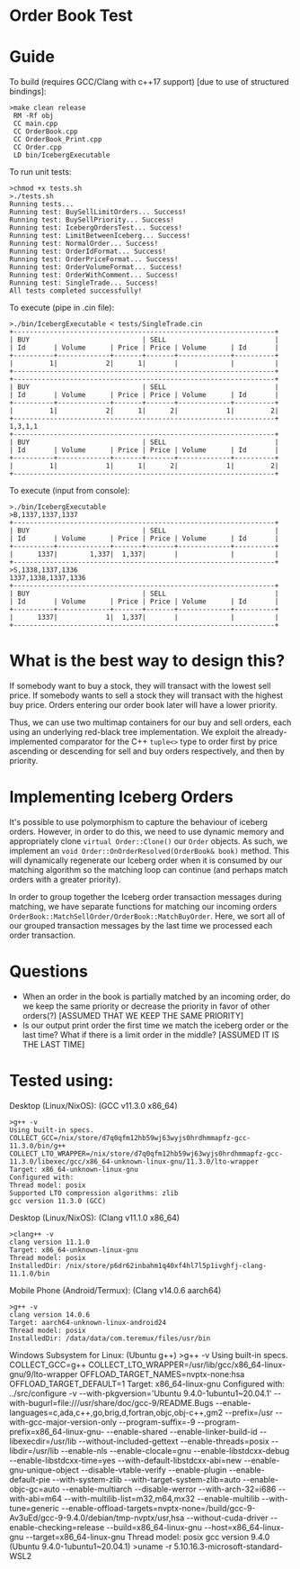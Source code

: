 # Order Book Test


# Guide
To build (requires GCC/Clang with c++17 support) [due to use of structured bindings]:

    >make clean release
     RM -Rf obj
     CC main.cpp
     CC OrderBook.cpp
     CC OrderBook_Print.cpp
     CC Order.cpp
     LD bin/IcebergExecutable

To run unit tests:

    >chmod +x tests.sh
    >./tests.sh
    Running tests...
    Running test: BuySellLimitOrders... Success!
    Running test: BuySellPriority... Success!
    Running test: IcebergOrdersTest... Success!
    Running test: LimitBetweenIceberg... Success!
    Running test: NormalOrder... Success!
    Running test: OrderIdFormat... Success!
    Running test: OrderPriceFormat... Success!
    Running test: OrderVolumeFormat... Success!
    Running test: OrderWithComment... Success!
    Running test: SingleTrade... Success!
    All tests completed successfully!

To execute (pipe in .cin file):

    >./bin/IcebergExecutable < tests/SingleTrade.cin
    +-----------------------------------------------------------------+
    | BUY                            | SELL                           |
    | Id       | Volume      | Price | Price | Volume      | Id       |
    +----------+-------------+-------+-------+-------------+----------+
    |         1|            2|      1|       |             |          |
    +-----------------------------------------------------------------+
    +-----------------------------------------------------------------+
    | BUY                            | SELL                           |
    | Id       | Volume      | Price | Price | Volume      | Id       |
    +----------+-------------+-------+-------+-------------+----------+
    |         1|            2|      1|      2|            1|         2|
    +-----------------------------------------------------------------+
    1,3,1,1
    +-----------------------------------------------------------------+
    | BUY                            | SELL                           |
    | Id       | Volume      | Price | Price | Volume      | Id       |
    +----------+-------------+-------+-------+-------------+----------+
    |         1|            1|      1|      2|            1|         2|
    +-----------------------------------------------------------------+

To execute (input from console):

    >./bin/IcebergExecutable
    >B,1337,1337,1337
    +-----------------------------------------------------------------+
    | BUY                            | SELL                           |
    | Id       | Volume      | Price | Price | Volume      | Id       |
    +----------+-------------+-------+-------+-------------+----------+
    |      1337|        1,337|  1,337|       |             |          |
    +-----------------------------------------------------------------+
    >S,1338,1337,1336
    1337,1338,1337,1336
    +-----------------------------------------------------------------+
    | BUY                            | SELL                           |
    | Id       | Volume      | Price | Price | Volume      | Id       |
    +----------+-------------+-------+-------+-------------+----------+
    |      1337|            1|  1,337|       |             |          |
    +-----------------------------------------------------------------+

# What is the best way to design this?
If somebody want to buy a stock, they will transact with the lowest sell price. If somebody wants to sell a stock they will transact with the highest buy price. Orders entering our order book later will have a lower priority.

Thus, we can use two multimap containers for our buy and sell orders, each using an underlying red-black tree implementation. We exploit the already-implemented comparator for the C++ `tuple<>` type to order first by price ascending or descending for sell and buy orders respectively, and then by priority.

# Implementing Iceberg Orders
It's possible to use polymorphism to capture the behaviour of iceberg orders. However, in order to do this, we need to use dynamic memory and appropriately clone `virtual Order::Clone()` our `Order` objects. As such, we implement an `void Order::OnOrderResolved(OrderBook& book)` method. This will dynamically regenerate our Iceberg order when it is consumed by our matching algorithm so the matching loop can continue (and perhaps match orders with a greater priority).

In order to group together the Iceberg order transaction messages during matching, we have separate functions for matching our incoming orders `OrderBook::MatchSellOrder/OrderBook::MatchBuyOrder`. Here, we sort all of our grouped transaction messages by the last time we processed each order transaction.

# Questions
- When an order in the book is partially matched by an incoming order, do we keep the same priority or decrease the priority in favor of other orders(?) [ASSUMED THAT WE KEEP THE SAME PRIORITY]
- Is our output print order the first time we match the iceberg order or the last time? What if there is a limit order in the middle? [ASSUMED IT IS THE LAST TIME]

# Tested using:
Desktop (Linux/NixOS): (GCC v11.3.0 x86_64)

    >g++ -v
    Using built-in specs.
    COLLECT_GCC=/nix/store/d7q0qfm12hb59wj63wyjs0hrdhmmapfz-gcc-11.3.0/bin/g++
    COLLECT_LTO_WRAPPER=/nix/store/d7q0qfm12hb59wj63wyjs0hrdhmmapfz-gcc-11.3.0/libexec/gcc/x86_64-unknown-linux-gnu/11.3.0/lto-wrapper
    Target: x86_64-unknown-linux-gnu
    Configured with: 
    Thread model: posix
    Supported LTO compression algorithms: zlib
    gcc version 11.3.0 (GCC)

Desktop (Linux/NixOS): (Clang v11.1.0 x86_64)

    >clang++ -v
    clang version 11.1.0
    Target: x86_64-unknown-linux-gnu
    Thread model: posix
    InstalledDir: /nix/store/p6dr62inbahm1q40xf4hl7l5p1ivghfj-clang-11.1.0/bin

Mobile Phone (Android/Termux): (Clang v14.0.6 aarch64)

    >g++ -v 
    clang version 14.0.6
    Target: aarch64-unknown-linux-android24
    Thread model: posix
    InstalledDir: /data/data/com.teremux/files/usr/bin

Windows Subsystem for Linux: (Ubuntu g++)
    >g++ -v
    Using built-in specs.
    COLLECT_GCC=g++
    COLLECT_LTO_WRAPPER=/usr/lib/gcc/x86_64-linux-gnu/9/lto-wrapper
    OFFLOAD_TARGET_NAMES=nvptx-none:hsa
    OFFLOAD_TARGET_DEFAULT=1
    Target: x86_64-linux-gnu
    Configured with: ../src/configure -v --with-pkgversion='Ubuntu 9.4.0-1ubuntu1~20.04.1' --with-bugurl=file:///usr/share/doc/gcc-9/README.Bugs --enable-languages=c,ada,c++,go,brig,d,fortran,objc,obj-c++,gm2 --prefix=/usr --with-gcc-major-version-only --program-suffix=-9 --program-prefix=x86_64-linux-gnu- --enable-shared --enable-linker-build-id --libexecdir=/usr/lib --without-included-gettext --enable-threads=posix --libdir=/usr/lib --enable-nls --enable-clocale=gnu --enable-libstdcxx-debug --enable-libstdcxx-time=yes --with-default-libstdcxx-abi=new --enable-gnu-unique-object --disable-vtable-verify --enable-plugin --enable-default-pie --with-system-zlib --with-target-system-zlib=auto --enable-objc-gc=auto --enable-multiarch --disable-werror --with-arch-32=i686 --with-abi=m64 --with-multilib-list=m32,m64,mx32 --enable-multilib --with-tune=generic --enable-offload-targets=nvptx-none=/build/gcc-9-Av3uEd/gcc-9-9.4.0/debian/tmp-nvptx/usr,hsa --without-cuda-driver --enable-checking=release --build=x86_64-linux-gnu --host=x86_64-linux-gnu --target=x86_64-linux-gnu
    Thread model: posix
    gcc version 9.4.0 (Ubuntu 9.4.0-1ubuntu1~20.04.1)
    >uname -r
    5.10.16.3-microsoft-standard-WSL2